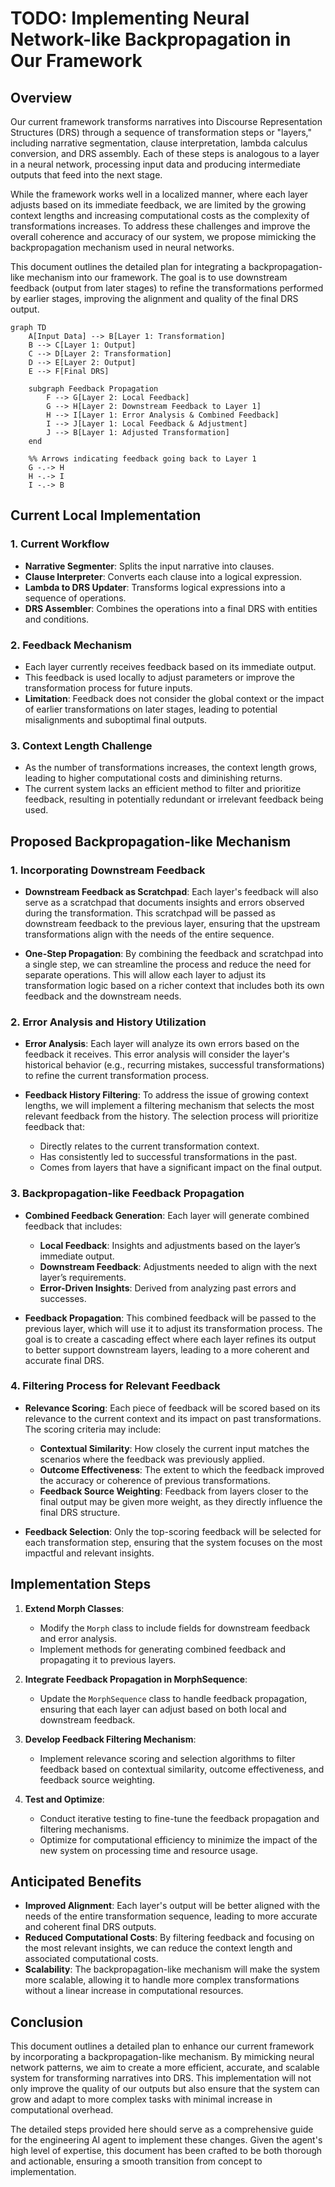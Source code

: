 # TODO: Implementing Neural Network-like Backpropagation in Our Framework

## Overview

Our current framework transforms narratives into Discourse Representation Structures (DRS) through a sequence of transformation steps or "layers," including narrative segmentation, clause interpretation, lambda calculus conversion, and DRS assembly. Each of these steps is analogous to a layer in a neural network, processing input data and producing intermediate outputs that feed into the next stage.

While the framework works well in a localized manner, where each layer adjusts based on its immediate feedback, we are limited by the growing context lengths and increasing computational costs as the complexity of transformations increases. To address these challenges and improve the overall coherence and accuracy of our system, we propose mimicking the backpropagation mechanism used in neural networks.

This document outlines the detailed plan for integrating a backpropagation-like mechanism into our framework. The goal is to use downstream feedback (output from later stages) to refine the transformations performed by earlier stages, improving the alignment and quality of the final DRS output.

```mermaid
graph TD
    A[Input Data] --> B[Layer 1: Transformation]
    B --> C[Layer 1: Output]
    C --> D[Layer 2: Transformation]
    D --> E[Layer 2: Output]
    E --> F[Final DRS]

    subgraph Feedback Propagation
        F --> G[Layer 2: Local Feedback]
        G --> H[Layer 2: Downstream Feedback to Layer 1]
        H --> I[Layer 1: Error Analysis & Combined Feedback]
        I --> J[Layer 1: Local Feedback & Adjustment]
        J --> B[Layer 1: Adjusted Transformation]
    end
    
    %% Arrows indicating feedback going back to Layer 1
    G -.-> H
    H -.-> I
    I -.-> B
```

## Current Local Implementation

### 1. **Current Workflow**
- **Narrative Segmenter**: Splits the input narrative into clauses.
- **Clause Interpreter**: Converts each clause into a logical expression.
- **Lambda to DRS Updater**: Transforms logical expressions into a sequence of operations.
- **DRS Assembler**: Combines the operations into a final DRS with entities and conditions.

### 2. **Feedback Mechanism**
- Each layer currently receives feedback based on its immediate output.
- This feedback is used locally to adjust parameters or improve the transformation process for future inputs.
- **Limitation**: Feedback does not consider the global context or the impact of earlier transformations on later stages, leading to potential misalignments and suboptimal final outputs.

### 3. **Context Length Challenge**
- As the number of transformations increases, the context length grows, leading to higher computational costs and diminishing returns.
- The current system lacks an efficient method to filter and prioritize feedback, resulting in potentially redundant or irrelevant feedback being used.

## Proposed Backpropagation-like Mechanism

### 1. **Incorporating Downstream Feedback**
- **Downstream Feedback as Scratchpad**: Each layer's feedback will also serve as a scratchpad that documents insights and errors observed during the transformation. This scratchpad will be passed as downstream feedback to the previous layer, ensuring that the upstream transformations align with the needs of the entire sequence.
  
- **One-Step Propagation**: By combining the feedback and scratchpad into a single step, we can streamline the process and reduce the need for separate operations. This will allow each layer to adjust its transformation logic based on a richer context that includes both its own feedback and the downstream needs.

### 2. **Error Analysis and History Utilization**
- **Error Analysis**: Each layer will analyze its own errors based on the feedback it receives. This error analysis will consider the layer's historical behavior (e.g., recurring mistakes, successful transformations) to refine the current transformation process.

- **Feedback History Filtering**: To address the issue of growing context lengths, we will implement a filtering mechanism that selects the most relevant feedback from the history. The selection process will prioritize feedback that:
  - Directly relates to the current transformation context.
  - Has consistently led to successful transformations in the past.
  - Comes from layers that have a significant impact on the final output.

### 3. **Backpropagation-like Feedback Propagation**
- **Combined Feedback Generation**: Each layer will generate combined feedback that includes:
  - **Local Feedback**: Insights and adjustments based on the layer’s immediate output.
  - **Downstream Feedback**: Adjustments needed to align with the next layer’s requirements.
  - **Error-Driven Insights**: Derived from analyzing past errors and successes.
  
- **Feedback Propagation**: This combined feedback will be passed to the previous layer, which will use it to adjust its transformation process. The goal is to create a cascading effect where each layer refines its output to better support downstream layers, leading to a more coherent and accurate final DRS.

### 4. **Filtering Process for Relevant Feedback**
- **Relevance Scoring**: Each piece of feedback will be scored based on its relevance to the current context and its impact on past transformations. The scoring criteria may include:
  - **Contextual Similarity**: How closely the current input matches the scenarios where the feedback was previously applied.
  - **Outcome Effectiveness**: The extent to which the feedback improved the accuracy or coherence of previous transformations.
  - **Feedback Source Weighting**: Feedback from layers closer to the final output may be given more weight, as they directly influence the final DRS structure.

- **Feedback Selection**: Only the top-scoring feedback will be selected for each transformation step, ensuring that the system focuses on the most impactful and relevant insights.

## Implementation Steps

1. **Extend Morph Classes**:
   - Modify the `Morph` class to include fields for downstream feedback and error analysis.
   - Implement methods for generating combined feedback and propagating it to previous layers.

2. **Integrate Feedback Propagation in MorphSequence**:
   - Update the `MorphSequence` class to handle feedback propagation, ensuring that each layer can adjust based on both local and downstream feedback.

3. **Develop Feedback Filtering Mechanism**:
   - Implement relevance scoring and selection algorithms to filter feedback based on contextual similarity, outcome effectiveness, and feedback source weighting.

4. **Test and Optimize**:
   - Conduct iterative testing to fine-tune the feedback propagation and filtering mechanisms.
   - Optimize for computational efficiency to minimize the impact of the new system on processing time and resource usage.

## Anticipated Benefits

- **Improved Alignment**: Each layer's output will be better aligned with the needs of the entire transformation sequence, leading to more accurate and coherent final DRS outputs.
- **Reduced Computational Costs**: By filtering feedback and focusing on the most relevant insights, we can reduce the context length and associated computational costs.
- **Scalability**: The backpropagation-like mechanism will make the system more scalable, allowing it to handle more complex transformations without a linear increase in computational resources.

## Conclusion

This document outlines a detailed plan to enhance our current framework by incorporating a backpropagation-like mechanism. By mimicking neural network patterns, we aim to create a more efficient, accurate, and scalable system for transforming narratives into DRS. This implementation will not only improve the quality of our outputs but also ensure that the system can grow and adapt to more complex tasks with minimal increase in computational overhead.

The detailed steps provided here should serve as a comprehensive guide for the engineering AI agent to implement these changes. Given the agent's high level of expertise, this document has been crafted to be both thorough and actionable, ensuring a smooth transition from concept to implementation.